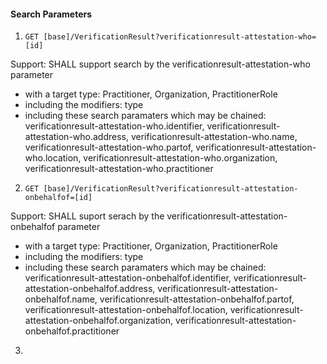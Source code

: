 #### Search Parameters
1. `GET [base]/VerificationResult?verificationresult-attestation-who=[id]`

Support: SHALL support search by the verificationresult-attestation-who parameter

- with a target type: Practitioner, Organization, PractitionerRole
- including the modifiers: type
- including these search paramaters which may be chained: verificationresult-attestation-who.identifier, verificationresult-attestation-who.address, verificationresult-attestation-who.name, verificationresult-attestation-who.partof, verificationresult-attestation-who.location, verificationresult-attestation-who.organization, verificationresult-attestation-who.practitioner

2. `GET [base]/VerificationResult?verificationresult-attestation-onbehalfof=[id]`

Support: SHALL suport serach by the verificationresult-attestation-onbehalfof parameter

- with a target type: Practitioner, Organization, PractitionerRole
- including the modifiers: type
- including these search paramaters which may be chained: verificationresult-attestation-onbehalfof.identifier, verificationresult-attestation-onbehalfof.address, verificationresult-attestation-onbehalfof.name, verificationresult-attestation-onbehalfof.partof, verificationresult-attestation-onbehalfof.location, verificationresult-attestation-onbehalfof.organization, verificationresult-attestation-onbehalfof.practitioner

3. 
